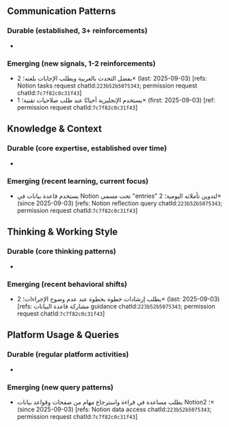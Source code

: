 ## Communication Patterns
### Durable (established, 3+ reinforcements)
-

### Emerging (new signals, 1-2 reinforcements)
- يفضل التحدث بالعربية ويطلب الإجابات بلغته؛ 2× (last: 2025-09-03) [refs: Notion tasks request chatId:`223b52b5075343`; permission request chatId:`7c7f82c0c31f43`]
- يستخدم الإنجليزية أحيانًا عند طلب صلاحيات تقنية؛ 1× (first: 2025-09-03) [ref: permission request chatId:`7c7f82c0c31f43`]

## Knowledge & Context
### Durable (core expertise, established over time)
-

### Emerging (recent learning, current focus)
- يستخدم قاعدة بيانات في Notion تحت مسمى "entries" لتدوين تأملاته اليومية؛ 2× (since 2025-09-03) [refs: Notion reflection query chatId:`223b52b5075343`; permission request chatId:`7c7f82c0c31f43`]

## Thinking & Working Style
### Durable (core thinking patterns)
-

### Emerging (recent behavioral shifts)
- يطلب إرشادات خطوة بخطوة عند عدم وضوح الإجراءات؛ 2× (last: 2025-09-03) [refs: مشاركة قاعدة البيانات guidance chatId:`223b52b5075343`; permission request chatId:`7c7f82c0c31f43`]

## Platform Usage & Queries
### Durable (regular platform activities)
-

### Emerging (new query patterns)
- يطلب مساعدة في قراءة واسترجاع مهام من صفحات وقواعد بيانات Notion؛ 2× (since 2025-09-03) [refs: Notion data access chatId:`223b52b5075343`; permission request chatId:`7c7f82c0c31f43`]
